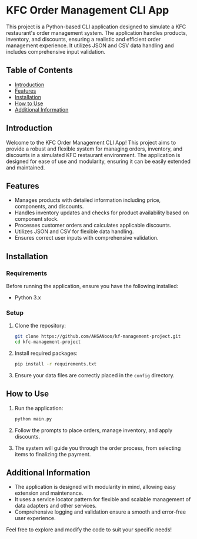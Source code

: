 # KFC Order Management CLI App

This project is a Python-based CLI application designed to simulate a KFC restaurant's order management system. The application handles products, inventory, and discounts, ensuring a realistic and efficient order management experience. It utilizes JSON and CSV data handling and includes comprehensive input validation.

## Table of Contents

- [Introduction](#introduction)
- [Features](#features)
- [Installation](#installation)
- [How to Use](#how-to-use)
- [Additional Information](#additional-information)

## Introduction

Welcome to the KFC Order Management CLI App! This project aims to provide a robust and flexible system for managing orders, inventory, and discounts in a simulated KFC restaurant environment. The application is designed for ease of use and modularity, ensuring it can be easily extended and maintained.

## Features

- Manages products with detailed information including price, components, and discounts.
- Handles inventory updates and checks for product availability based on component stock.
- Processes customer orders and calculates applicable discounts.
- Utilizes JSON and CSV for flexible data handling.
- Ensures correct user inputs with comprehensive validation.

## Installation

### Requirements

Before running the application, ensure you have the following installed:

- Python 3.x

### Setup

1. Clone the repository:
    ```sh
    git clone https://github.com/AHSANooo/kf-management-project.git
    cd kfc-management-project
    ```

2. Install required packages:
    ```sh
    pip install -r requirements.txt
    ```

3. Ensure your data files are correctly placed in the `config` directory.

## How to Use

1. Run the application:
    ```sh
    python main.py
    ```

2. Follow the prompts to place orders, manage inventory, and apply discounts.

3. The system will guide you through the order process, from selecting items to finalizing the payment.

## Additional Information

- The application is designed with modularity in mind, allowing easy extension and maintenance.
- It uses a service locator pattern for flexible and scalable management of data adapters and other services.
- Comprehensive logging and validation ensure a smooth and error-free user experience.

Feel free to explore and modify the code to suit your specific needs!
